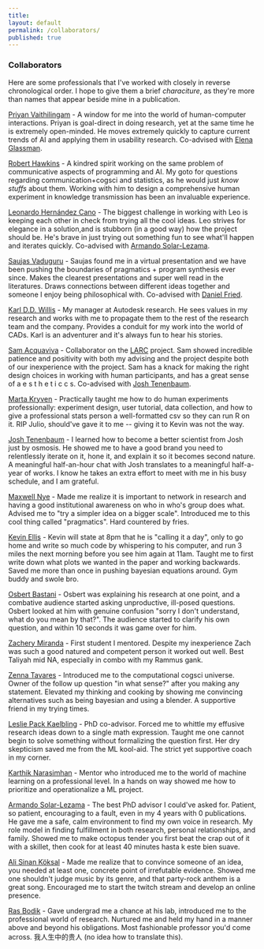 ```yaml
---
title:
layout: default
permalink: /collaborators/
published: true
---
```


### Collaborators

Here are some professionals that I've worked with closely in reverse chronological order. I hope to give them a brief _characiture_, as they're more than names that appear beside mine in a publication.

[Priyan Vaithilingam](https://priyan.info/) - A window for me into the world of human-computer interactions. Priyan is goal-direct in doing research, yet at the same time he is extremely open-minded. He moves extremely quickly to capture current trends of AI and applying them in usability research. Co-advised with [Elena Glassman](https://glassmanlab.seas.harvard.edu/).

[Robert Hawkins](https://rxdhawkins.com/) - A kindred spirit working on the same problem of communicative aspects of programming and AI. My goto for questions regarding communication+cogsci and statistics, as he would just _know stuffs_ about them. Working with him to design a comprehensive human experiment in knowledge transmission has been an invaluable experience.

[Leonardo Hernández Cano](https://iamleo.space/) - The biggest challenge in working with Leo is keeping each other in check from trying all the cool ideas. Leo strives for elegance in a solution,and is stubborn (in a good way) how the project should be. He's brave in just trying out something fun to see what'll happen and iterates quickly. Co-advised with [Armando Solar-Lezama](https://people.csail.mit.edu/asolar/).

[Saujas Vaduguru](https://saujasv.github.io/) - Saujas found me in a virtual presentation and we have been pushing the boundaries of pragmatics + program synthesis ever since. Makes the clearest presentations and super well read in the literatures. Draws connections between different ideas together and someone I enjoy being philosophical with. Co-advised with [Daniel Fried](https://dpfried.github.io/).

[Karl D.D. Willis](https://www.karlddwillis.com/) - My manager at Autodesk research. He sees values in my research and works with me to propagate them to the rest of the research team and the company. Provides a conduit for my work into the world of CADs. Karl is an adventurer and it's always fun to hear his stories.

[Sam Acquaviva](https://samacquaviva.com/) - Collaborator on the [LARC](https://github.com/samacqua/LARC) project. Sam showed incredible patience and positivity with both my advising and the project despite both of our inexperience with the project. Sam has a knack for making the right design choices in working with human participants, and has a great sense of a e s t h e t i c c s. Co-advised with [Josh Tenenbaum](http://web.mit.edu/cocosci/josh.html).

[Marta Kryven](http://mud.cgl.uwaterloo.ca/mkryven/) - Practically taught me how to do human experiments professionally: experiment design, user tutorial, data collection, and how to give a professional stats person a well-formatted csv so they can run R on it. RIP Julio, should've gave it to me -- giving it to Kevin was not the way.

[Josh Tenenbaum](http://web.mit.edu/cocosci/josh.html) - I learned how to become a better scientist from Josh just by osmosis. He showed me to have a good brand you need to relentlessly iterate on it, hone it, and explain it so it becomes second nature. A meaningful half-an-hour chat with Josh translates to a meaningful half-a-year of works. I know he takes an extra effort to meet with me in his busy schedule, and I am grateful.

[Maxwell Nye](https://maxwellnye.github.io/) - Made me realize it is important to network in research and having a good institutional awareness on who in who's group does what. Advised me to "try a simpler idea on a bigger scale". Introduced me to this cool thing called "pragmatics". Hard countered by fries.

[Kevin Ellis](https://www.cs.cornell.edu/~ellisk/) - Kevin will state at 8pm that he is "calling it a day", only to go home and write so much code by whispering to his computer, and run 3 miles the next morning before you see him again at 11am. Taught me to first write down what plots we wanted in the paper and working backwards. Saved me more than once in pushing bayesian equations around. Gym buddy and swole bro.

[Osbert Bastani](https://obastani.github.io/) - Osbert was explaining his research at one point, and a combative audience started asking unproductive, ill-posed questions. Osbert looked at him with genuine confusion "sorry I don't understand, what do you mean by that?". The audience started to clarify his own question, and within 10 seconds it was game over for him.

[Zachery Miranda](https://www.linkedin.com/in/zmiranda/) - First student I mentored. Despite my inexperience Zach was such a good natured and competent person it worked out well. Best Taliyah mid NA, especially in combo with my Rammus gank.

[Zenna Tavares](http://www.zenna.org/) - Introduced me to the computational cogsci universe. Owner of the follow up question "in what sense?" after you making any statement. Elevated my thinking and cooking by showing me convincing alternatives such as being bayesian and using a blender. A supportive friend in my trying times.

[Leslie Pack Kaelbling](https://people.csail.mit.edu/lpk/) - PhD co-advisor. Forced me to whittle my effusive research ideas down to a single math expression. Taught me one cannot begin to solve something without formalizing the question first. Her dry skepticism saved me from the ML kool-aid. The strict yet supportive coach in my corner.

[Karthik Narasimhan](https://www.cs.princeton.edu/~karthikn/) - Mentor who introduced me to the world of machine learning on a professional level. In a hands on way showed me how to prioritize and operationalize a ML project.

[Armando Solar-Lezama](https://people.csail.mit.edu/asolar/) - The best PhD advisor I could've asked for. Patient, so patient, encouraging to a fault, even in my 4 years with 0 publications. He gave me a safe, calm environment to find my own voice in research. My role model in finding fulfillment in both research, personal relationships, and family. Showed me to make octopus tender you first beat the crap out of it with a skillet, then cook for at least 40 minutes hasta k este bien suave.

[Ali Sinan Köksal](https://koksal.org/) - Made me realize that to convince someone of an idea, you needed at least one, concrete point of irrefutable evidence. Showed me one shouldn't judge music by its genre, and that party-rock anthem is a great song. Encouraged me to start the twitch stream and develop an online presence.

[Ras Bodik](https://homes.cs.washington.edu/~bodik/) - Gave undergrad me a chance at his lab, introduced me to the professional world of research. Nurtured me and held my hand in a manner above and beyond his obligations. Most fashionable professor you'd come across. 我人生中的贵人 (no idea how to translate this).